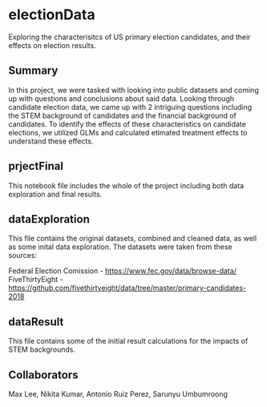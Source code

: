 # electionData
 Exploring the characterisitcs of US primary election candidates, and their effects on election results.

## Summary
In this project, we were tasked with looking into public datasets and coming up with questions and conclusions about said data. Looking through candidate election data, we came up with 2 intriguing questions including the STEM background of candidates and the financial background of candidates. To identify the effects of these characteristics on candidate elections, we utilized GLMs and calculated etimated treatment effects to understand these effects.

## prjectFinal
This notebook file includes the whole of the project including both data exploration and final results.

## dataExploration
This file contains the original datasets, combined and cleaned data, as well as some inital data exploration. The datasets were taken from these sources:

Federal Election Comission - https://www.fec.gov/data/browse-data/<br/>
FiveThirtyEight - https://github.com/fivethirtyeight/data/tree/master/primary-candidates-2018

## dataResult
This file contains some of the initial result calculations for the impacts of STEM backgrounds.

## Collaborators
Max Lee, Nikita Kumar, Antonio Ruiz Perez, Sarunyu Umbumroong